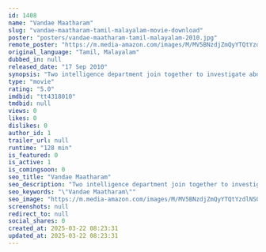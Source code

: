 ```yaml
---
id: 1408
name: "Vandae Maatharam"
slug: "vandae-maatharam-tamil-malayalam-movie-download"
poster: "posters/vandae-maatharam-tamil-malayalam-2010.jpg"
remote_poster: "https://m.media-amazon.com/images/M/MV5BNzdjZmQyYTQtYzdlNS00MzExLThlYjItNDk1NDc2NjI2ZWUwXkEyXkFqcGdeQXVyMjkxNzQ1NDI@._V1_SX300.jpg"
original_language: "Tamil, Malayalam"
dubbed_in: null
released_date: "17 Sep 2010"
synopsis: "Two intelligence department join together to investigate about terrorists activities in Kerala."
type: "movie"
rating: "5.0"
imdbid: "tt4318010"
tmdbid: null
views: 0
likes: 0
dislikes: 0
author_id: 1
trailer_url: null
runtime: "128 min"
is_featured: 0
is_active: 1
is_comingsoon: 0
seo_title: "Vandae Maatharam"
seo_description: "Two intelligence department join together to investigate about terrorists activities in Kerala."
seo_keywords: "\"Vandae Maatharam\""
seo_image: "https://m.media-amazon.com/images/M/MV5BNzdjZmQyYTQtYzdlNS00MzExLThlYjItNDk1NDc2NjI2ZWUwXkEyXkFqcGdeQXVyMjkxNzQ1NDI@._V1_SX300.jpg"
screenshots: null
redirect_to: null
social_shares: 0
created_at: 2025-03-22 08:23:31
updated_at: 2025-03-22 08:23:31
---
```


